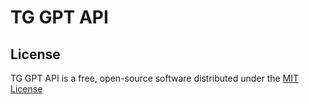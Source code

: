 # TG GPT API

## License

TG GPT API is a free, open-source software distributed under the [MIT License](LICENSE.txt)
